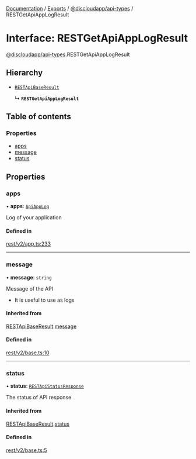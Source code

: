 [Documentation](../README.md) / [Exports](../modules.md) / [@discloudapp/api-types](../modules/discloudapp_api_types.md) / RESTGetApiAppLogResult

# Interface: RESTGetApiAppLogResult

[@discloudapp/api-types](../modules/discloudapp_api_types.md).RESTGetApiAppLogResult

## Hierarchy

- [`RESTApiBaseResult`](discloudapp_api_types.RESTApiBaseResult.md)

  ↳ **`RESTGetApiAppLogResult`**

## Table of contents

### Properties

- [apps](discloudapp_api_types.RESTGetApiAppLogResult.md#apps)
- [message](discloudapp_api_types.RESTGetApiAppLogResult.md#message)
- [status](discloudapp_api_types.RESTGetApiAppLogResult.md#status)

## Properties

### apps

• **apps**: [`ApiAppLog`](discloudapp_api_types.ApiAppLog.md)

Log of your application

#### Defined in

[rest/v2/app.ts:233](https://github.com/discloud/discloud.app/blob/bf097cb/packages/api-types/rest/v2/app.ts#L233)

___

### message

• **message**: `string`

Message of the API
- It is useful to use as logs

#### Inherited from

[RESTApiBaseResult](discloudapp_api_types.RESTApiBaseResult.md).[message](discloudapp_api_types.RESTApiBaseResult.md#message)

#### Defined in

[rest/v2/base.ts:10](https://github.com/discloud/discloud.app/blob/bf097cb/packages/api-types/rest/v2/base.ts#L10)

___

### status

• **status**: [`RESTApiStatusResponse`](../modules/discloudapp_api_types.md#restapistatusresponse)

The status of API response

#### Inherited from

[RESTApiBaseResult](discloudapp_api_types.RESTApiBaseResult.md).[status](discloudapp_api_types.RESTApiBaseResult.md#status)

#### Defined in

[rest/v2/base.ts:5](https://github.com/discloud/discloud.app/blob/bf097cb/packages/api-types/rest/v2/base.ts#L5)
